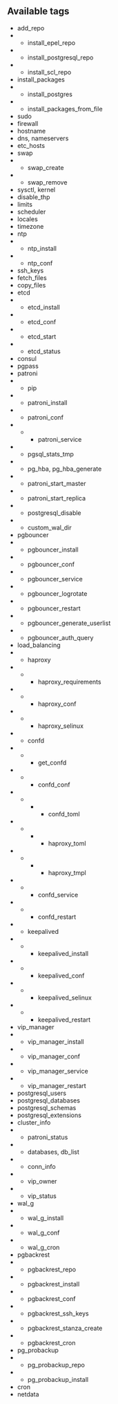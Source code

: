 
## Available tags

- add_repo
- - install_epel_repo
- - install_postgresql_repo
- - install_scl_repo
- install_packages
- - install_postgres
- - install_packages_from_file
- sudo
- firewall
- hostname
- dns, nameservers
- etc_hosts
- swap
- - swap_create
- - swap_remove
- sysctl, kernel
- disable_thp
- limits
- scheduler
- locales
- timezone
- ntp
- - ntp_install
- - ntp_conf
- ssh_keys
- fetch_files
- copy_files
- etcd
- - etcd_install
- - etcd_conf
- - etcd_start
- - etcd_status
- consul
- pgpass
- patroni
- - pip
- - patroni_install
- - patroni_conf
- - - patroni_service
- - pgsql_stats_tmp
- - pg_hba, pg_hba_generate
- - patroni_start_master
- - patroni_start_replica
- - postgresql_disable
- - custom_wal_dir
- pgbouncer
- - pgbouncer_install
- - pgbouncer_conf
- - pgbouncer_service
- - pgbouncer_logrotate
- - pgbouncer_restart
- - pgbouncer_generate_userlist
- - pgbouncer_auth_query
- load_balancing
- - haproxy
- - - haproxy_requirements
- - - haproxy_conf
- - - haproxy_selinux
- - confd
- - - get_confd
- - - confd_conf
- - - - confd_toml
- - - - haproxy_toml
- - - - haproxy_tmpl
- - - confd_service
- - - confd_restart
- - keepalived
- - - keepalived_install
- - - keepalived_conf
- - - keepalived_selinux
- - - keepalived_restart
- vip_manager
- - vip_manager_install
- - vip_manager_conf
- - vip_manager_service
- - vip_manager_restart
- postgresql_users
- postgresql_databases
- postgresql_schemas
- postgresql_extensions
- cluster_info
- - patroni_status
- - databases, db_list
- - conn_info
- - vip_owner
- - vip_status
- wal_g
- - wal_g_install
- - wal_g_conf
- - wal_g_cron
- pgbackrest
- - pgbackrest_repo
- - pgbackrest_install
- - pgbackrest_conf
- - pgbackrest_ssh_keys
- - pgbackrest_stanza_create
- - pgbackrest_cron
- pg_probackup
- - pg_probackup_repo
- - pg_probackup_install
- cron
- netdata
